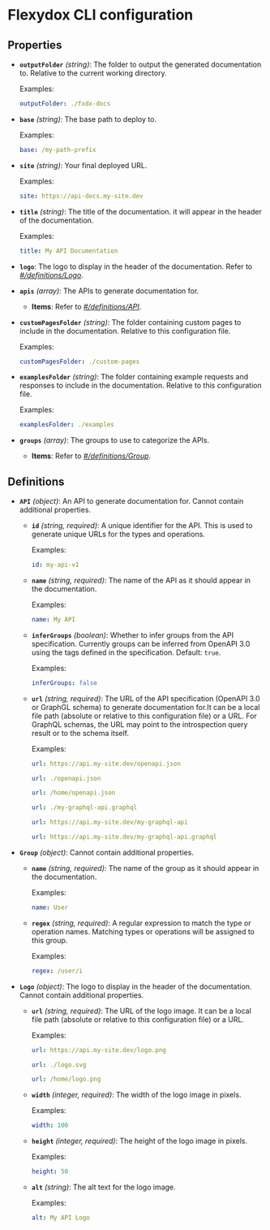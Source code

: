 # Flexydox CLI configuration

## Properties

- **`outputFolder`** *(string)*: The folder to output the generated documentation to. Relative to the current working directory.

  Examples:
  ```yaml
  outputFolder: ./fxdx-docs
  ```

- **`base`** *(string)*: The base path to deploy to.

  Examples:
  ```yaml
  base: /my-path-prefix
  ```

- **`site`** *(string)*: Your final deployed URL.

  Examples:
  ```yaml
  site: https://api-docs.my-site.dev
  ```

- **`title`** *(string)*: The title of the documentation. it will appear in the header of the documentation.

  Examples:
  ```yaml
  title: My API Documentation
  ```

- **`logo`**: The logo to display in the header of the documentation. Refer to *[#/definitions/Logo](#definitions/Logo)*.
- **`apis`** *(array)*: The APIs to generate documentation for.
  - **Items**: Refer to *[#/definitions/API](#definitions/API)*.
- **`customPagesFolder`** *(string)*: The folder containing custom pages to include in the documentation. Relative to this configuration file.

  Examples:
  ```yaml
  customPagesFolder: ./custom-pages
  ```

- **`examplesFolder`** *(string)*: The folder containing example requests and responses to include in the documentation. Relative to this configuration file.

  Examples:
  ```yaml
  examplesFolder: ./examples
  ```

- **`groups`** *(array)*: The groups to use to categorize the APIs.
  - **Items**: Refer to *[#/definitions/Group](#definitions/Group)*.
## Definitions

- <a id="definitions/API"></a>**`API`** *(object)*: An API to generate documentation for. Cannot contain additional properties.
  - **`id`** *(string, required)*: A unique identifier for the API. This is used to generate unique URLs for the types and operations.

    Examples:
    ```yaml
    id: my-api-v1
    ```

  - **`name`** *(string, required)*: The name of the API as it should appear in the documentation.

    Examples:
    ```yaml
    name: My API
    ```

  - **`inferGroups`** *(boolean)*: Whether to infer groups from the API specification. Currently groups can be inferred  from OpenAPI 3.0 using the tags defined in the specification. Default: `true`.

    Examples:
    ```yaml
    inferGroups: false
    ```

  - **`url`** *(string, required)*: The URL of the API specification (OpenAPI 3.0 or GraphGL schema) to generate documentation for.It can be a local file path (absolute or relative to this configuration file) or a URL. For GraphQL schemas, the URL may point to the introspection query result or to the schema itself.

    Examples:
    ```yaml
    url: https://api.my-site.dev/openapi.json
    ```

    ```yaml
    url: ./openapi.json
    ```

    ```yaml
    url: /home/openapi.json
    ```

    ```yaml
    url: ./my-graphql-api.graphql
    ```

    ```yaml
    url: https://api.my-site.dev/my-graphql-api
    ```

    ```yaml
    url: https://api.my-site.dev/my-graphql-api.graphql
    ```

- <a id="definitions/Group"></a>**`Group`** *(object)*: Cannot contain additional properties.
  - **`name`** *(string, required)*: The name of the group as it should appear in the documentation.

    Examples:
    ```yaml
    name: User
    ```

  - **`regex`** *(string, required)*: A regular expression to match the type or operation names. Matching types or operations will be assigned to this group.

    Examples:
    ```yaml
    regex: /user/i
    ```

- <a id="definitions/Logo"></a>**`Logo`** *(object)*: The logo to display in the header of the documentation. Cannot contain additional properties.
  - **`url`** *(string, required)*: The URL of the logo image. It can be a local file path (absolute or relative to this configuration file) or a URL.

    Examples:
    ```yaml
    url: https://api.my-site.dev/logo.png
    ```

    ```yaml
    url: ./logo.svg
    ```

    ```yaml
    url: /home/logo.png
    ```

  - **`width`** *(integer, required)*: The width of the logo image in pixels.

    Examples:
    ```yaml
    width: 100
    ```

  - **`height`** *(integer, required)*: The height of the logo image in pixels.

    Examples:
    ```yaml
    height: 50
    ```

  - **`alt`** *(string)*: The alt text for the logo image.

    Examples:
    ```yaml
    alt: My API Logo
    ```

